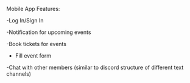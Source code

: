 Mobile App Features:

-Log In/Sign In

-Notification for upcoming events

-Book tickets for events

- Fill event form

-Chat with other members (similar to discord structure of different text channels)
